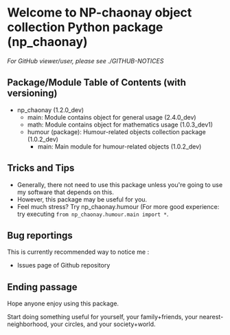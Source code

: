 # Welcome to NP-chaonay object collection Python package (np_chaonay)

*For GitHub viewer/user, please see ./GITHUB-NOTICES*

## Package/Module Table of Contents (with versioning)
+ np_chaonay (1.2.0_dev)
	- main: Module contains object for general usage (2.4.0_dev)
	- math: Module contains object for mathematics usage (1.0.3_dev1)
	+ humour (package): Humour-related objects collection package (1.0.2_dev)
		- main: Main module for humour-related objects (1.0.2_dev)

## Tricks and Tips
- Generally, there not need to use this package unless you're going to use
  my software that depends on this.
- However, this package may be useful for you.
- Feel much stress? Try np_chaonay.humour (For more good experience:
  try executing `from np_chaonay.humour.main import *`.

## Bug reportings
This is currently recommended way to notice me :
- Issues page of Github repository

## Ending passage
Hope anyone enjoy using this package.

Start doing something useful for yourself, your family+friends, your nearest-neighborhood, your circles, and your society+world.
